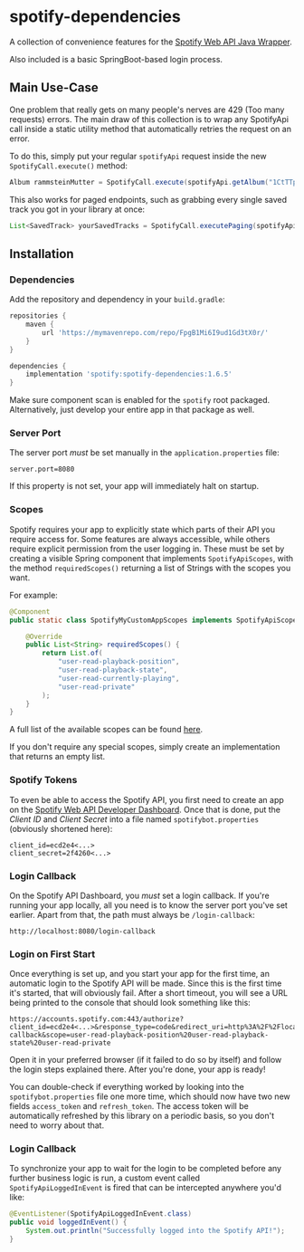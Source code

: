 # spotify-dependencies

A collection of convenience features for the [Spotify Web API Java Wrapper](https://github.com/thelinmichael/spotify-web-api-java).

Also included is a basic SpringBoot-based login process.

## Main Use-Case
One problem that really gets on many people's nerves are 429 (Too many requests) errors. The main draw of this collection is to wrap any SpotifyApi call inside a static utility method that automatically retries the request on an error.

To do this, simply put your regular `spotifyApi` request inside the new `SpotifyCall.execute()` method:

```java
Album rammsteinMutter = SpotifyCall.execute(spotifyApi.getAlbum("1CtTTpKbHU8KbHRB4LmBbv"));
```
This also works for paged endpoints, such as grabbing every single saved track you got in your library at once:

```java
List<SavedTrack> yourSavedTracks = SpotifyCall.executePaging(spotifyApi.getUsersSavedTracks());
```

## Installation

### Dependencies
Add the repository and dependency in your `build.gradle`:

```groovy
repositories {
    maven {
        url 'https://mymavenrepo.com/repo/FpgB1Mi6I9ud1Gd3tX0r/'
    }
}

dependencies {
    implementation 'spotify:spotify-dependencies:1.6.5'
}
```

Make sure component scan is enabled for the `spotify` root packaged. Alternatively, just develop your entire app in that package as well.

### Server Port
The server port *must* be set manually in the `application.properties` file:

```
server.port=8080
```

If this property is not set, your app will immediately halt on startup.

### Scopes
Spotify requires your app to explicitly state which parts of their API you require access for. Some features are always accessible, while others require explicit permission from the user logging in. These must be set by creating a visible Spring component that implements `SpotifyApiScopes`, with the method `requiredScopes()` returning a list of Strings with the scopes you want.

For example:

```java
@Component
public static class SpotifyMyCustomAppScopes implements SpotifyApiScopes {

    @Override
    public List<String> requiredScopes() {
        return List.of(
            "user-read-playback-position",
            "user-read-playback-state",
            "user-read-currently-playing",
            "user-read-private"
        );
    }
}
```

A full list of the available scopes can be found [here](https://developer.spotify.com/documentation/general/guides/authorization/scopes).

If you don't require any special scopes, simply create an implementation that returns an empty list.

### Spotify Tokens
To even be able to access the Spotify API, you first need to create an app on the [Spotify Web API Developer Dashboard](https://developer.spotify.com/dashboard/applications). Once that is done, put the *Client ID* and *Client Secret* into a file named `spotifybot.properties` (obviously shortened here):

```
client_id=ecd2e4<...>
client_secret=2f4260<...>
```

### Login Callback
On the Spotify API Dashboard, you *must* set a login callback. If you're running your app locally, all you need is to know the server port you've set earlier. Apart from that, the path must always be `/login-callback`:

```
http://localhost:8080/login-callback
```

### Login on First Start
Once everything is set up, and you start your app for the first time, an automatic login to the Spotify API will be made. Since this is the first time it's started, that will obviously fail. After a short timeout, you will see a URL being printed to the console that should look something like this:

```
https://accounts.spotify.com:443/authorize?client_id=ecd2e4<...>&response_type=code&redirect_uri=http%3A%2F%2Flocalhost%3A8080%2Flogin-callback&scope=user-read-playback-position%20user-read-playback-state%20user-read-private
```

Open it in your preferred browser (if it failed to do so by itself) and follow the login steps explained there. After you're done, your app is ready!

You can double-check if everything worked by looking into the `spotifybot.properties` file one more time, which should now have two new fields `access_token` and `refresh_token`. The access token will be automatically refreshed by this library on a periodic basis, so you don't need to worry about that.

### Login Callback
To synchronize your app to wait for the login to be completed before any further business logic is run, a custom event called `SpotifyApiLoggedInEvent` is fired that can be intercepted anywhere you'd like:

```java
@EventListener(SpotifyApiLoggedInEvent.class)
public void loggedInEvent() {
    System.out.println("Successfully logged into the Spotify API!");
}
```
